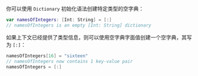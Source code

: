 你可以使用 `Dictionary` 初始化语法创建特定类型的空字典：

```swift
var namesOfIntegers: [Int: String] = [:]
// namesOfIntegers is an empty [Int: String] dictionary
```

如果上下文已经提供了类型信息，则可以使用空字典字面值创建一个空字典，其写为 `[:]`：

```swift
namesOfIntegers[16] = "sixteen"
// namesOfIntegers now contains 1 key-value pair
namesOfIntegers = [:]
```


